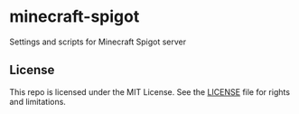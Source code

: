 # minecraft-spigot

Settings and scripts for Minecraft Spigot server

## License

This repo is licensed under the MIT License. See the [LICENSE](LICENSE.md) file for rights and limitations.
